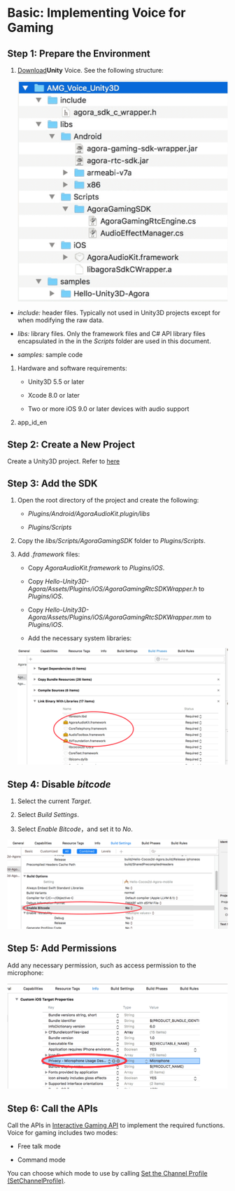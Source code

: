 # Basic: Implementing Voice for Gaming

## Step 1: Prepare the Environment

1.  [Download](https://docs.agora.io/en/2.1.1/download)**Unity** Voice. See the following structure:

     ![](AMG-SDK-structure-full-Unity3D.png) 


-   *include:* header files. Typically not used in Unity3D projects except for when modifying the raw data.

-   *libs:* library files. Only the framework files and C\# API library files encapsulated in the in the *Scripts* folder are used in this document.

-   *samples:* sample code


1.  Hardware and software requirements:

    -   Unity3D 5.5 or later

    -   Xcode 8.0 or later

    -   Two or more iOS 9.0 or later devices with audio support

2.  app\_id\_en


## Step 2: Create a New Project

Create a Unity3D project. Refer to [here](https://developer.apple.com/library/content/documentation/IDEs/Conceptual/AppStoreDistributionTutorial/Setup/Setup.html)

## Step 3: Add the SDK

1.  Open the root directory of the project and create the following:

    -   *Plugins/Android/AgoraAudioKit.plugin/libs*

    -   *Plugins/Scripts*

2.  Copy the *libs/Scripts/AgoraGamingSDK* folder to *Plugins/Scripts*.

3.  Add *.framework* files:

    -   Copy *AgoraAudioKit.framework* to *Plugins/iOS*.

    -   Copy *Hello-Unity3D-Agora/Assets/Plugins/iOS/AgoraGamingRtcSDKWrapper.h* to *Plugins/iOS*.

    -   Copy *Hello-Unity3D-Agora/Assets/Plugins/iOS/AgoraGamingRtcSDKWrapper.mm* to *Plugins/iOS*.

    -   Add the necessary system libraries:

     ![](Intergration-Libraries-iOS.png) 


## Step 4: Disable *bitcode*

1.  Select the current *Target*.

2.  Select *Build Settings*.

3.  Select *Enable Bitcode*，and set it to *No*.


 ![](Intergration-Bitcode-iOS.png) 

## Step 5: Add Permissions

Add any necessary permission, such as access permission to the microphone:

 ![](Intergration-Privileges-Microphone-iOS.png) 

## Step 6: Call the APIs

Call the APIs in [Interactive Gaming API](../API%20Reference/game_unity.html) to implement the required functions. Voice for gaming includes two modes:

-   Free talk mode

-   Command mode


You can choose which mode to use by calling [Set the Channel Profile \(SetChannelProfile\)](../API%20Reference/game_unity.html#).

